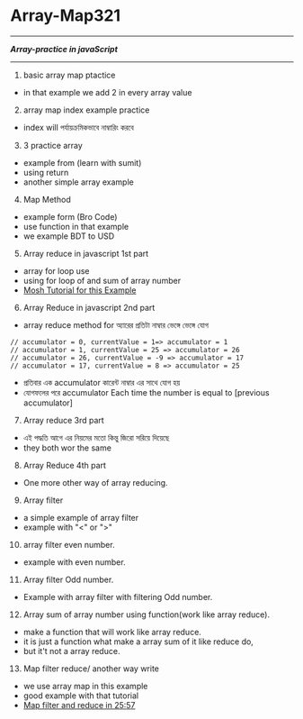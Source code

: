 # Array-Map321

---

**_Array-practice in javaScript_**

---

1. basic array map ptactice

- in that example we add 2 in every array value

2. array map index example practice

- index will পর্যায়ক্রমিকভাবে নাম্বারিং করবে

3. 3 practice array

- example from (learn with sumit)
- using return
- another simple array example

4. Map Method

- example form (Bro Code)
- use function in that example
- we example BDT to USD

5. Array reduce in javascript 1st part

- array for loop use
- using for loop of and sum of array number
- [Mosh Tutorial for this Example](https://youtu.be/g1C40tDP0Bk?si=C4reqQCkT_Xun2Ac)

6. Array Reduce in javascript 2nd part

- array reduce method for অ্যারের প্রতিটা নাম্বার ভেঙ্গে ভেঙ্গে যোগ

```
// accumulator = 0, currentValue = 1=> accumulator = 1
// accumulator = 1, currentValue = 25 => accumulator = 26
// accumulator = 26, currentValue = -9 => accumulator = 17
// accumulator = 17, currentValue = 8 => accumulator = 25

```

- প্রতিবার এক accumulator কারেন্ট নাম্বার এর সাথে যোগ হয়
- যোগফলের পরে accumulator Each time the number is equal to [previous
  accumulator]

7. Array reduce 3rd part

- এই পদ্ধতি আগে এর নিয়মের মতো কিন্তু জিরো সরিয়ে দিয়েছে
- they both wor the same

8. Array Reduce 4th part

- One more other way of array reducing.

9. Array filter

- a simple example of array filter
- example with "<" or ">"

10. array filter even number.

- example with even number.

11. Array filter Odd number.

- Example with array filter with filtering Odd number.

12. Array sum of array number using function(work like array reduce).

- make a function that will work like array reduce.
- it is just a function what make a array sum of it like reduce do,
- but it't not a array reduce.

13. Map filter reduce/ another way write

- we use array map in this example
- good example with that tutorial
- [Map filter and reduce in 25:57](https://youtu.be/zdp0zrpKzIE?si=bmrJ_3fbo3K5JqJ_)

